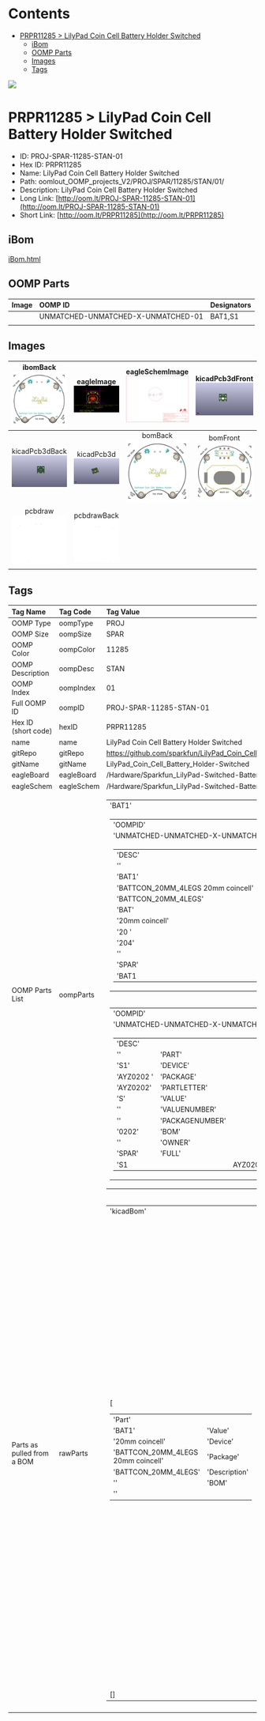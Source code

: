 



Contents
========

* [PRPR11285 > LilyPad Coin Cell Battery Holder Switched](#prpr11285--lilypad-coin-cell-battery-holder-switched)
	* [iBom](#ibom)
	* [OOMP Parts](#oomp-parts)
	* [Images](#images)
	* [Tags](#tags)
  
![][im]
# PRPR11285 > LilyPad Coin Cell Battery Holder Switched

- ID: PROJ-SPAR-11285-STAN-01
- Hex ID: PRPR11285
- Name: LilyPad Coin Cell Battery Holder Switched
- Path: oomlout_OOMP_projects_V2/PROJ/SPAR/11285/STAN/01/
- Description: LilyPad Coin Cell Battery Holder Switched
- Long Link: [http://oom.lt/PROJ-SPAR-11285-STAN-01](http://oom.lt/PROJ-SPAR-11285-STAN-01)
- Short Link: [http://oom.lt/PRPR11285](http://oom.lt/PRPR11285)

## iBom
  
[iBom.html](https://htmlpreview.github.io/?https://github.com/oomlout/oomlout_OOMP_projects_V2/blob/main/PROJ/SPAR/11285/STAN/01/ibom.html)
## OOMP Parts
  

|Image|OOMP ID|Designators|
| :--- | :--- | :--- |
|![]()|UNMATCHED-UNMATCHED-X-UNMATCHED-01|BAT1,S1|
||||

## Images
  

|ibomBack<br>[![](https://raw.githubusercontent.com/oomlout/oomlout_OOMP_projects_V2/main/PROJ/SPAR/11285/STAN/01//ibomBack_140.png)](https://github.com/oomlout/oomlout_OOMP_projects_V2/tree/main/PROJ/SPAR/11285/STAN/01//ibomBack.png)|eagleImage<br>[![](https://raw.githubusercontent.com/oomlout/oomlout_OOMP_projects_V2/main/PROJ/SPAR/11285/STAN/01/eagleImage_140.png)](https://github.com/oomlout/oomlout_OOMP_projects_V2/tree/main/PROJ/SPAR/11285/STAN/01/eagleImage.png)|eagleSchemImage<br>[![](https://raw.githubusercontent.com/oomlout/oomlout_OOMP_projects_V2/main/PROJ/SPAR/11285/STAN/01/eagleSchemImage_140.png)](https://github.com/oomlout/oomlout_OOMP_projects_V2/tree/main/PROJ/SPAR/11285/STAN/01/eagleSchemImage.png)|kicadPcb3dFront<br>[![](https://raw.githubusercontent.com/oomlout/oomlout_OOMP_projects_V2/main/PROJ/SPAR/11285/STAN/01/kicadPcb3dFront_140.png)](https://github.com/oomlout/oomlout_OOMP_projects_V2/tree/main/PROJ/SPAR/11285/STAN/01/kicadPcb3dFront.png)|
| :---: | :---: | :---: | :---: |
|kicadPcb3dBack<br>[![](https://raw.githubusercontent.com/oomlout/oomlout_OOMP_projects_V2/main/PROJ/SPAR/11285/STAN/01/kicadPcb3dBack_140.png)](https://github.com/oomlout/oomlout_OOMP_projects_V2/tree/main/PROJ/SPAR/11285/STAN/01/kicadPcb3dBack.png)|kicadPcb3d<br>[![](https://raw.githubusercontent.com/oomlout/oomlout_OOMP_projects_V2/main/PROJ/SPAR/11285/STAN/01/kicadPcb3d_140.png)](https://github.com/oomlout/oomlout_OOMP_projects_V2/tree/main/PROJ/SPAR/11285/STAN/01/kicadPcb3d.png)|bomBack<br>[![](https://raw.githubusercontent.com/oomlout/oomlout_OOMP_projects_V2/main/PROJ/SPAR/11285/STAN/01/bomBack_140.png)](https://github.com/oomlout/oomlout_OOMP_projects_V2/tree/main/PROJ/SPAR/11285/STAN/01/bomBack.png)|bomFront<br>[![](https://raw.githubusercontent.com/oomlout/oomlout_OOMP_projects_V2/main/PROJ/SPAR/11285/STAN/01/bomFront_140.png)](https://github.com/oomlout/oomlout_OOMP_projects_V2/tree/main/PROJ/SPAR/11285/STAN/01/bomFront.png)|
|pcbdraw<br>[![](https://raw.githubusercontent.com/oomlout/oomlout_OOMP_projects_V2/main/PROJ/SPAR/11285/STAN/01/pcbdraw_140.png)](https://github.com/oomlout/oomlout_OOMP_projects_V2/tree/main/PROJ/SPAR/11285/STAN/01/pcbdraw.svg)|pcbdrawBack<br>[![](https://raw.githubusercontent.com/oomlout/oomlout_OOMP_projects_V2/main/PROJ/SPAR/11285/STAN/01/pcbdrawBack_140.png)](https://github.com/oomlout/oomlout_OOMP_projects_V2/tree/main/PROJ/SPAR/11285/STAN/01/pcbdrawBack.svg)|||

## Tags
  

|Tag Name|Tag Code|Tag Value|
| :--- | :--- | :--- |
|OOMP Type|oompType|PROJ|
|OOMP Size|oompSize|SPAR|
|OOMP Color|oompColor|11285|
|OOMP Description|oompDesc|STAN|
|OOMP Index|oompIndex|01|
|Full OOMP ID|oompID|PROJ-SPAR-11285-STAN-01|
|Hex ID (short code)|hexID|PRPR11285|
|name|name|LilyPad Coin Cell Battery Holder Switched|
|gitRepo|gitRepo|https://github.com/sparkfun/LilyPad_Coin_Cell_Battery_Holder-Switched|
|gitName|gitName|LilyPad_Coin_Cell_Battery_Holder-Switched|
|eagleBoard|eagleBoard|/Hardware/Sparkfun_LilyPad-Switched-Battery.brd|
|eagleSchem|eagleSchem|/Hardware/Sparkfun_LilyPad-Switched-Battery.sch|
|OOMP Parts List|oompParts|<table><tr><td>'BAT1'</td></tr><tr><td> <table><tr><td>'OOMPID'</td></tr><tr><td> 'UNMATCHED-UNMATCHED-X-UNMATCHED-01'</td><td> 'FULL'</td></tr><tr><td> <table><tr><td>'DESC'</td></tr><tr><td> ''</td><td> 'PART'</td></tr><tr><td> 'BAT1'</td><td> 'DEVICE'</td></tr><tr><td> 'BATTCON_20MM_4LEGS 20mm coincell'</td><td> 'PACKAGE'</td></tr><tr><td> 'BATTCON_20MM_4LEGS'</td><td> 'PARTLETTER'</td></tr><tr><td> 'BAT'</td><td> 'VALUE'</td></tr><tr><td> '20mm coincell'</td><td> 'VALUENUMBER'</td></tr><tr><td> '20 '</td><td> 'PACKAGENUMBER'</td></tr><tr><td> '204'</td><td> 'BOM'</td></tr><tr><td> ''</td><td> 'OWNER'</td></tr><tr><td> 'SPAR'</td><td> 'FULL'</td></tr><tr><td> 'BAT1</td><td>20mm coincell</td><td>BATTCON_20MM_4LEGS 20mm coincell</td><td>BATTCON_20MM_4LEGS</td><td></td><td></td><td>'</td></tr></table></td></tr></table></td><td> 'S1'</td></tr><tr><td> <table><tr><td>'OOMPID'</td></tr><tr><td> 'UNMATCHED-UNMATCHED-X-UNMATCHED-01'</td><td> 'FULL'</td></tr><tr><td> <table><tr><td>'DESC'</td></tr><tr><td> ''</td><td> 'PART'</td></tr><tr><td> 'S1'</td><td> 'DEVICE'</td></tr><tr><td> 'AYZ0202 '</td><td> 'PACKAGE'</td></tr><tr><td> 'AYZ0202'</td><td> 'PARTLETTER'</td></tr><tr><td> 'S'</td><td> 'VALUE'</td></tr><tr><td> ''</td><td> 'VALUENUMBER'</td></tr><tr><td> ''</td><td> 'PACKAGENUMBER'</td></tr><tr><td> '0202'</td><td> 'BOM'</td></tr><tr><td> ''</td><td> 'OWNER'</td></tr><tr><td> 'SPAR'</td><td> 'FULL'</td></tr><tr><td> 'S1</td><td></td><td>AYZ0202 </td><td>AYZ0202</td><td></td><td></td><td>'</td></tr></table></td></tr></table></td></tr></table>|
|Parts as pulled from a BOM|rawParts|<table><tr><td>'kicadBom'</td></tr><tr><td> [<table><tr><td>'Part'</td></tr><tr><td> 'BAT1'</td><td> 'Value'</td></tr><tr><td> '20mm coincell'</td><td> 'Device'</td></tr><tr><td> 'BATTCON_20MM_4LEGS 20mm coincell'</td><td> 'Package'</td></tr><tr><td> 'BATTCON_20MM_4LEGS'</td><td> 'Description'</td></tr><tr><td> ''</td><td> 'BOM'</td></tr><tr><td> ''</td></tr></table></td><td> <table><tr><td>'Part'</td></tr><tr><td> 'BATB-2'</td><td> 'Value'</td></tr><tr><td> 'SEWTAP6'</td><td> 'Device'</td></tr><tr><td> 'PETAL-SMALL-2SIDE SEWTAP6'</td><td> 'Package'</td></tr><tr><td> 'PETAL-SMALL-2SIDE'</td><td> 'Description'</td></tr><tr><td> ''</td><td> 'BOM'</td></tr><tr><td> ''</td></tr></table></td><td> <table><tr><td>'Part'</td></tr><tr><td> 'BATT+2'</td><td> 'Value'</td></tr><tr><td> 'SEWTAP6'</td><td> 'Device'</td></tr><tr><td> 'PETAL-SMALL-2SIDE SEWTAP6'</td><td> 'Package'</td></tr><tr><td> 'PETAL-SMALL-2SIDE'</td><td> 'Description'</td></tr><tr><td> ''</td><td> 'BOM'</td></tr><tr><td> ''</td></tr></table></td><td> <table><tr><td>'Part'</td></tr><tr><td> 'BATT+0'</td><td> 'Value'</td></tr><tr><td> 'SEWTAP6'</td><td> 'Device'</td></tr><tr><td> 'PETAL-SMALL-2SIDE SEWTAP6'</td><td> 'Package'</td></tr><tr><td> 'PETAL-SMALL-2SIDE'</td><td> 'Description'</td></tr><tr><td> ''</td><td> 'BOM'</td></tr><tr><td> ''</td></tr></table></td><td> <table><tr><td>'Part'</td></tr><tr><td> 'BATB-0'</td><td> 'Value'</td></tr><tr><td> 'SEWTAP6'</td><td> 'Device'</td></tr><tr><td> 'PETAL-SMALL-2SIDE SEWTAP6'</td><td> 'Package'</td></tr><tr><td> 'PETAL-SMALL-2SIDE'</td><td> 'Description'</td></tr><tr><td> ''</td><td> 'BOM'</td></tr><tr><td> ''</td></tr></table></td><td> <table><tr><td>'Part'</td></tr><tr><td> 'FD2'</td><td> 'Value'</td></tr><tr><td> 'FIDUCIALUFIDUCIAL'</td><td> 'Device'</td></tr><tr><td> 'MICRO-FIDUCIAL FIDUCIALUFIDUCIAL'</td><td> 'Package'</td></tr><tr><td> 'MICRO-FIDUCIAL'</td><td> 'Description'</td></tr><tr><td> ''</td><td> 'BOM'</td></tr><tr><td> ''</td></tr></table></td><td> <table><tr><td>'Part'</td></tr><tr><td> 'FD1'</td><td> 'Value'</td></tr><tr><td> 'FIDUCIALUFIDUCIAL'</td><td> 'Device'</td></tr><tr><td> 'MICRO-FIDUCIAL FIDUCIALUFIDUCIAL'</td><td> 'Package'</td></tr><tr><td> 'MICRO-FIDUCIAL'</td><td> 'Description'</td></tr><tr><td> ''</td><td> 'BOM'</td></tr><tr><td> ''</td></tr></table></td><td> <table><tr><td>'Part'</td></tr><tr><td> 'FRAME1'</td><td> 'Value'</td></tr><tr><td> 'FRAME-LETTER'</td><td> 'Device'</td></tr><tr><td> 'CREATIVE_COMMONS FRAME-LETTER'</td><td> 'Package'</td></tr><tr><td> 'CREATIVE_COMMONS'</td><td> 'Description'</td></tr><tr><td> ''</td><td> 'BOM'</td></tr><tr><td> ''</td></tr></table></td><td> <table><tr><td>'Part'</td></tr><tr><td> 'U$1'</td><td> 'Value'</td></tr><tr><td> 'REVISION'</td><td> 'Device'</td></tr><tr><td> 'REVISION REVISION'</td><td> 'Package'</td></tr><tr><td> 'REVISION'</td><td> 'Description'</td></tr><tr><td> ''</td><td> 'BOM'</td></tr><tr><td> ''</td></tr></table></td><td> <table><tr><td>'Part'</td></tr><tr><td> 'S1'</td><td> 'Value'</td></tr><tr><td> ''</td><td> 'Device'</td></tr><tr><td> 'AYZ0202 '</td><td> 'Package'</td></tr><tr><td> 'AYZ0202'</td><td> 'Description'</td></tr><tr><td> ''</td><td> 'BOM'</td></tr><tr><td> ''</td></tr></table></td><td> <table><tr><td>'Part'</td></tr><tr><td> 'U$3'</td><td> 'Value'</td></tr><tr><td> ''</td><td> 'Device'</td></tr><tr><td> 'LOGO-LILYPAD '</td><td> 'Package'</td></tr><tr><td> 'LOGO-LILYPAD'</td><td> 'Description'</td></tr><tr><td> ''</td><td> 'BOM'</td></tr><tr><td> ''</td></tr></table></td><td> <table><tr><td>'Part'</td></tr><tr><td> 'LOGO2'</td><td> 'Value'</td></tr><tr><td> 'OSHW-LOGOS'</td><td> 'Device'</td></tr><tr><td> 'OSHW-LOGO-S OSHW-LOGOS'</td><td> 'Package'</td></tr><tr><td> 'OSHW-LOGO-S'</td><td> 'Description'</td></tr><tr><td> ''</td><td> 'BOM'</td></tr><tr><td> ''</td></tr></table></td><td> <table><tr><td>'Part'</td></tr><tr><td> 'LOGO1'</td><td> 'Value'</td></tr><tr><td> 'SFE_LOGO_FLAME.1_INCH'</td><td> 'Device'</td></tr><tr><td> 'SFE_LOGO_FLAME_.1 SFE_LOGO_FLAME.1_INCH'</td><td> 'Package'</td></tr><tr><td> 'SFE_LOGO_FLAME_.1'</td><td> 'Description'</td></tr><tr><td> ''</td><td> 'BOM'</td></tr><tr><td> ''</td></tr></table>]</td><td> 'eagleBom'</td></tr><tr><td> []</td></tr></table>|
||||



[im]: kicadPcb3d_450.png

